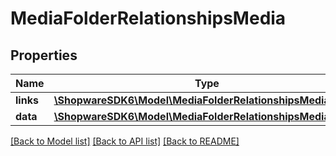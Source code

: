 # MediaFolderRelationshipsMedia

## Properties
Name | Type | Description | Notes
------------ | ------------- | ------------- | -------------
**links** | [**\ShopwareSDK6\Model\MediaFolderRelationshipsMediaLinks**](MediaFolderRelationshipsMediaLinks.md) |  | [optional] 
**data** | [**\ShopwareSDK6\Model\MediaFolderRelationshipsMediaData[]**](MediaFolderRelationshipsMediaData.md) |  | [optional] 

[[Back to Model list]](../../README.md#documentation-for-models) [[Back to API list]](../../README.md#documentation-for-api-endpoints) [[Back to README]](../../README.md)

